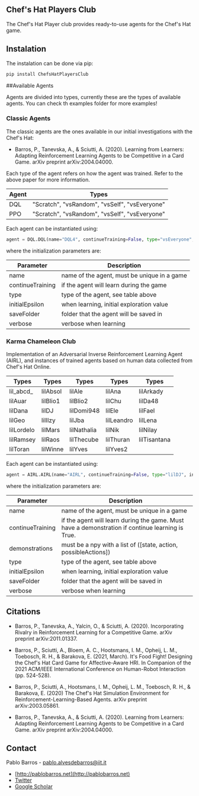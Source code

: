 ## Chef's Hat Players Club
The Chef's Hat Player club provides ready-to-use agents for the Chef's Hat game.

## Instalation

The instalation can be done via pip:

```python
pip install ChefsHatPlayersClub
```

##Available Agents

Agents are divided into types, currently these are the types of available agents. You can check th examples folder for more examples!

### Classic Agents

The classic agents are the ones available in our initial investigations with the Chef's Hat:
- Barros, P., Tanevska, A., & Sciutti, A. (2020). Learning from Learners: Adapting Reinforcement Learning Agents to be Competitive in a Card Game. arXiv preprint arXiv:2004.04000.

Each type of the agent refers on how the agent was trained. Refer to the above paper for more information.

Agent | Types |
------------ | -------------
DQL | "Scratch", "vsRandom", "vsSelf", "vsEveryone" 
PPO | "Scratch", "vsRandom", "vsSelf", "vsEveryone"

Each agent can be instantiated using:

```python
agent = DQL.DQL(name="DQL4", continueTraining=False, type="vsEveryone", initialEpsilon=1, verbose=True)  # training agent
```
where the initialization parameters are:

Parameter | Description |
------------ | -------------
name | name of the agent, must be unique in a game
continueTraining | if the agent will learn during the game
type | type of the agent, see table above
initialEpsilon| when learning, initial exploration value
saveFolder| folder that the agent will be saved in
verbose | verbose when learning


### Karma Chameleon Club

Implementation of an Adversarial Inverse Reinforcement Learning Agent (AIRL), and instances of trained agents based on human data collected from Chef's Hat Online.





Types | Types | Types | Types | Types
------------ |------------ |------------ | ----------- | ----------- |
	lil_abcd_|lilAbsol| lilAle| lilAna| lilArkady|
         lilAuar| lilBlio1| lilBlio2| lilChu| lilDa48|
         lilDana| lilDJ| lilDomi948|lilEle|lilFael|
         lilGeo|lilIlzy|lilJba|lilLeandro|lilLena|
         lilLordelo|lilMars|lilNathalia|lilNik|lilNilay|
         lilRamsey|lilRaos|lilThecube|lilThuran|lilTisantana|
         lilToran|lilWinne|lilYves|lilYves2


Each agent can be instantiated using:

```python
agent = AIRL.AIRL(name="AIRL", continueTraining=False, type="lilDJ", initialEpsilon=1, verbose=True)  # training agent
```
where the initialization parameters are:

Parameter | Description |
------------ | -------------
name | name of the agent, must be unique in a game
continueTraining | if the agent will learn during the game. Must have a demonstration if continue learning is True.
demonstrations | must be a npy with a list of ([state, action, possibleActions])
type | type of the agent, see table above
initialEpsilon| when learning, initial exploration value
saveFolder| folder that the agent will be saved in
verbose | verbose when learning


## Citations

- Barros, P., Tanevska, A., Yalcin, O., & Sciutti, A. (2020). Incorporating Rivalry in Reinforcement Learning for a Competitive Game. arXiv preprint arXiv:2011.01337.
  
- Barros, P., Sciutti, A., Bloem, A. C., Hootsmans, I. M., Opheij, L. M., Toebosch, R. H., & Barakova, E. (2021, March). It's Food Fight! Designing the Chef's Hat Card Game for Affective-Aware HRI. In Companion of the 2021 ACM/IEEE International Conference on Human-Robot Interaction (pp. 524-528).

- Barros, P., Sciutti, A., Hootsmans, I. M., Opheij, L. M., Toebosch, R. H., & Barakova, E. (2020) The Chef's Hat Simulation Environment for Reinforcement-Learning-Based Agents. arXiv preprint arXiv:2003.05861.

- Barros, P., Tanevska, A., & Sciutti, A. (2020). Learning from Learners: Adapting Reinforcement Learning Agents to be Competitive in a Card Game. arXiv preprint arXiv:2004.04000.


## Contact

Pablo Barros - pablo.alvesdebarros@iit.it

- [http://pablobarros.net](http://pablobarros.net)
- [Twitter](https://twitter.com/PBarros_br)
- [Google Scholar](https://scholar.google.com/citations?user=LU9tpkMAAAAJ)
